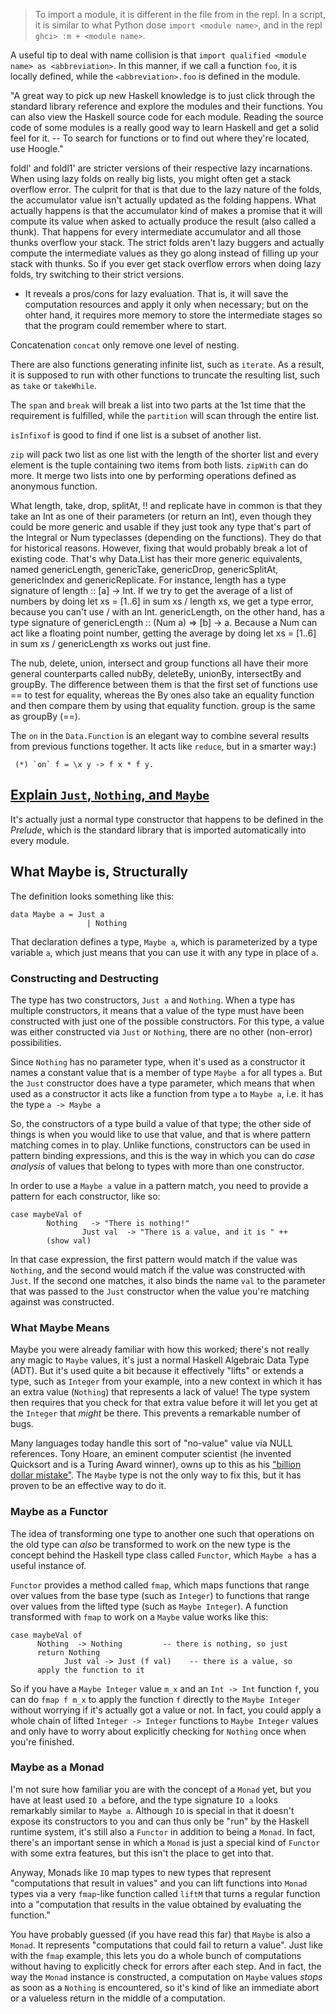 >To import a module, it is different in the file from in the repl. In a
script, it is similar to what Python dose `import <module name>`, and
in the repl `ghci> :m + <module name>`.

A useful tip to deal with name collision is that `import qualified
<module name> as <abbreviation>`. In this manner, if we call a
function `foo`, it is locally defined, while the `<abbreviation>.foo`
is defined in the module.

"A great way to pick up new Haskell knowledge is to just click through
the standard library reference and explore the modules and their
functions. You can also view the Haskell source code for each
module. Reading the source code of some modules is a really good way
to learn Haskell and get a solid feel for it. -- To search for
functions or to find out where they're located, use Hoogle."

foldl' and foldl1' are stricter versions of their respective lazy
incarnations. When using lazy folds on really big lists, you might
often get a stack overflow error. The culprit for that is that due to
the lazy nature of the folds, the accumulator value isn't actually
updated as the folding happens. What actually happens is that the
accumulator kind of makes a  promise that it will compute its value
when asked to actually produce the result (also called a thunk). That
happens for every intermediate accumulator and all those thunks
overflow your stack. The strict folds aren't lazy buggers and actually
compute the intermediate values as they go along instead of filling up
your stack with thunks. So if you ever get stack overflow errors when
doing lazy folds, try switching to their strict versions.

- It reveals a pros/cons for lazy evaluation. That is, it will save
  the computation resources and apply it only when necessary; but on
  the ohter hand, it requires more memory to store the intermediate
  stages so that the program could remember where to start.

Concatenation `concat` only remove one level of nesting.

There are also functions generating infinite list, such as
`iterate`. As a result, it is supposed to run with other functions to
truncate the resulting list, such as `take` or `takeWhile`.

The `span` and `break` will break a list into two parts at the 1st
time that the requirement is fulfilled, while the `partition` will
scan through the entire list.

`isInfixof` is good to find if one list is a subset of another list.

`zip` will pack two list as one list with the length of the shorter
list and every element is the tuple containing two items from both
lists. `zipWith` can do more. It merge two lists into one by
performing operations defined as anonymous function.

What length, take, drop, splitAt, !! and replicate have in common is
that they take an Int as one of their parameters (or return an Int),
even though they could be more generic and usable if they just took
any type that's part of the Integral or Num typeclasses (depending on
the functions). They do that for historical reasons. However, fixing
that would probably break a lot of existing code. That's why Data.List
has their more generic equivalents, named genericLength, genericTake,
genericDrop, genericSplitAt, genericIndex and genericReplicate. For
instance, length has a type signature of length :: [a] -> Int. If we
try to get the average of a list of numbers by doing let xs = [1..6]
in sum xs / length xs, we get a type error, because you can't use /
with an Int. genericLength, on the other hand, has a type signature of
genericLength :: (Num a) => [b] -> a. Because a Num can act like a
floating point number, getting the average by doing let xs = [1..6] in
sum xs / genericLength xs works out just fine.

The nub, delete, union, intersect and group functions all have their
more general counterparts called nubBy, deleteBy, unionBy, intersectBy
and groupBy. The difference between them is that the first set of
functions use == to test for equality, whereas the By ones also take
an equality function and then compare them by using that equality
function. group is the same as groupBy (==).

The `on` in the `Data.Function` is an elegant way to combine several
results from previous functions together. It acts like `reduce`, but
in a smarter way:)

     (*) `on` f = \x y -> f x * f y.



## [Explain `Just`, `Nothing`, and `Maybe`](http://stackoverflow.com/questions/18808258/what-does-the-just-syntax-mean-in-haskell)

It's actually just a normal type constructor that happens to be
defined in the *Prelude*, which is the standard library that is
imported automatically into every module.

## What Maybe is, Structurally

The definition looks something like this:

    data Maybe a = Just a
                     | Nothing

That declaration defines a type, `Maybe a`, which is parameterized by
a type variable `a`, which just means that you can use it with any
type in place of `a`.

### Constructing and Destructing

The type has two constructors, `Just a` and `Nothing`. When a type has
multiple constructors, it means that a value of the type must have
been constructed with just one of the possible constructors. For this
type, a value was either constructed via `Just` or `Nothing`, there
are no other (non-error) possibilities.

Since `Nothing` has no parameter type, when it's used as a constructor
it names a constant value that is a member of type `Maybe a` for all
types `a`. But the `Just` constructor does have a type parameter,
which means that when used as a constructor it acts like a function
from type `a` to `Maybe a`, i.e. it has the type `a -> Maybe a`

So, the constructors of a type build a value of that type; the other
side of things is when you would like to use that value, and that is
where pattern matching comes in to play. Unlike functions,
constructors can be used in pattern binding expressions, and this is
the way in which you can do *case analysis* of values that belong to
types with more than one constructor.

In order to use a `Maybe a` value in a pattern match, you need to
provide a pattern for each constructor, like so:

    case maybeVal of
            Nothing   -> "There is nothing!"
                    Just val  -> "There is a value, and it is " ++
            (show val)

In that case expression, the first pattern would match if the value
was `Nothing`, and the second would match if the value was constructed
with `Just`.  If the second one matches, it also binds the name `val`
to the parameter that was passed to the `Just` constructor when the
value you're matching against was constructed.

### What Maybe Means

Maybe you were already familiar with how this worked; there's not
really any magic to `Maybe` values, it's just a normal Haskell
Algebraic Data Type (ADT). But it's used quite a bit because it
effectively "lifts" or extends a type, such as `Integer` from your
example, into a new context in which it has an extra value (`Nothing`)
that represents a lack of value! The type system then requires that
you check for that extra value before it will let you get at the
`Integer` that *might* be there. This prevents a remarkable number of
bugs.

Many languages today handle this sort of "no-value" value via NULL
references. Tony Hoare, an eminent computer scientist (he invented
Quicksort and is a Turing Award winner), owns up to this as his
["billion dollar
mistake"](http://qconlondon.com/london-2009/presentation/Null+References:+The+Billion+Dollar+Mistake).
The `Maybe` type is not the only way to fix this, but it has proven to be an
effective way to do it.

### Maybe as a Functor

The idea of transforming one type to another one such that operations
on the old type can *also* be transformed to work on the new type is
the concept behind the Haskell type class called `Functor`, which
`Maybe a` has a useful instance of.

`Functor` provides a method called `fmap`, which maps functions that
range over values from the base type (such as `Integer`) to functions
that range over values from the lifted type (such as `Maybe
Integer`). A function transformed with `fmap` to work on a `Maybe`
value works like this:

    case maybeVal of
          Nothing  -> Nothing         -- there is nothing, so just
          return Nothing
                Just val -> Just (f val)    -- there is a value, so
          apply the function to it

So if you have a `Maybe Integer` value `m_x` and an `Int -> Int`
function `f`, you can do `fmap f m_x` to apply the function `f`
directly to the `Maybe Integer` without worrying if it's actually got
a value or not. In fact, you could apply a whole chain of lifted
`Integer -> Integer` functions to `Maybe Integer` values and only have
to worry about explicitly checking for `Nothing` once when you're
finished.

### Maybe as a Monad

I'm not sure how familiar you are with the concept of a `Monad` yet,
but you have at least used `IO a` before, and the type signature `IO
a` looks remarkably similar to `Maybe a`. Although `IO` is special in
that it doesn't expose its constructors to you and can thus only be
"run" by the Haskell runtime system, it's still also a `Functor` in
addition to being a `Monad`.  In fact, there's an important sense in
which a `Monad` is just a special kind of `Functor` with some extra
features, but this isn't the place to get into that.

Anyway, Monads like `IO` map types to new types that represent
"computations that result in values" and you can lift functions into
`Monad` types via a very `fmap`-like function called   `liftM` that
turns a regular function into a "computation that results in the value
obtained by evaluating the function."

You have probably guessed (if you have read this far) that `Maybe` is
also a `Monad`. It represents "computations that could fail to return
a value". Just like with the `fmap` example, this lets you do a whole
bunch of computations without having to explicitly check for errors
after each step. And in fact, the way the `Monad` instance is
constructed, a computation on `Maybe` values *stops* as soon as a
`Nothing` is encountered, so it's kind of like an immediate abort or a
valueless return in the middle of a computation.
